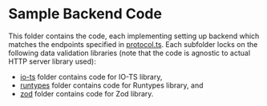 # Sample Backend Code
This folder contains the code, each implementing setting up backend which matches the endpoints specified in [protocol.ts](../protocol.ts).
Each subfolder locks on the following data validation libraries (note that the code is agnostic to actual HTTP server library used):
- [io-ts](./io-ts) folder contains code for IO-TS library,
- [runtypes](./runtypes) folder contains code for Runtypes library, and
- [zod](./zod) folder contains code for Zod library.
